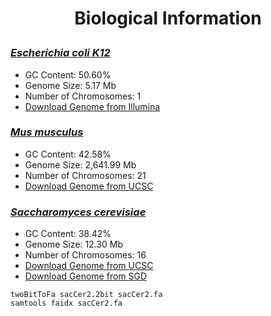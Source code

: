 <h1><p align="center">Biological Information</p></h1>

### [*Escherichia coli K12*](https://www.ncbi.nlm.nih.gov/genome/167)
* GC Content: 50.60%
* Genome Size: 5.17 Mb
* Number of Chromosomes: 1
* [Download Genome from Illumina](http://support.illumina.com/sequencing/sequencing_software/igenome.html)

### [*Mus musculus*](https://www.ncbi.nlm.nih.gov/genome/?term=Mus+musculus+%28house+mouse%29)
* GC Content: 42.58%
* Genome Size: 2,641.99 Mb
* Number of Chromosomes: 21
* [Download Genome from UCSC](http://hgdownload.soe.ucsc.edu/goldenPath/mm10/bigZips/)

### [*Saccharomyces cerevisiae*](https://www.ncbi.nlm.nih.gov/genome/15)
* GC Content: 38.42%
* Genome Size: 12.30 Mb
* Number of Chromosomes: 16
* [Download Genome from UCSC](http://hgdownload.soe.ucsc.edu/goldenPath/sacCer2/bigZips/)
* [Download Genome from SGD](http://www.yeastgenome.org/)

```
twoBitToFa sacCer2.2bit sacCer2.fa
samtools faidx sacCer2.fa
```
